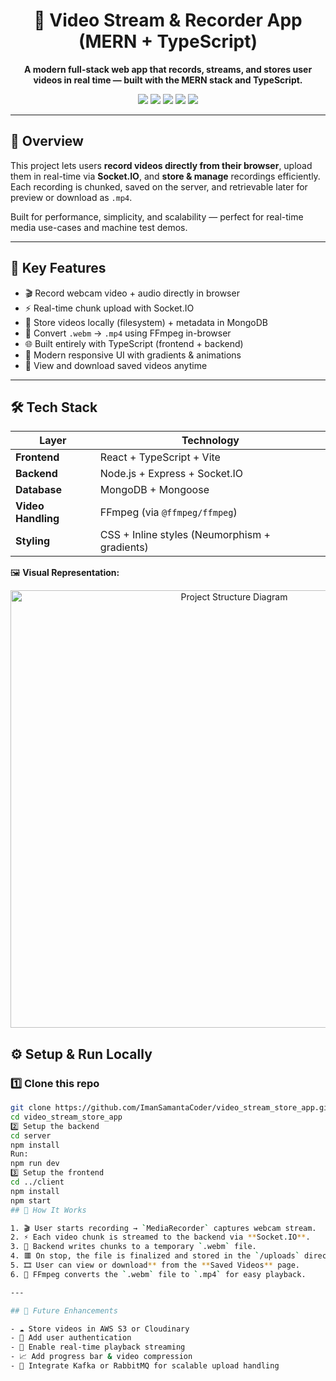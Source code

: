 <h1 align="center">🎥 Video Stream & Recorder App (MERN + TypeScript)</h1>

<p align="center">
  <b>A modern full-stack web app that records, streams, and stores user videos in real time — built with the MERN stack and TypeScript.</b>
</p>

<p align="center">
  <img src="https://img.shields.io/badge/Frontend-React-blue?style=for-the-badge&logo=react" />
  <img src="https://img.shields.io/badge/Backend-Node.js-green?style=for-the-badge&logo=node.js" />
  <img src="https://img.shields.io/badge/Database-MongoDB-brightgreen?style=for-the-badge&logo=mongodb" />
  <img src="https://img.shields.io/badge/Language-TypeScript-007ACC?style=for-the-badge&logo=typescript" />
  <img src="https://img.shields.io/badge/Video%20Processing-FFmpeg-orange?style=for-the-badge&logo=ffmpeg" />
</p>

---

## 🚀 Overview

This project lets users **record videos directly from their browser**, upload them in real-time via **Socket.IO**, and **store & manage** recordings efficiently.  
Each recording is chunked, saved on the server, and retrievable later for preview or download as `.mp4`.

Built for performance, simplicity, and scalability — perfect for real-time media use-cases and machine test demos.

---

## 🧩 Key Features

- 🎬 Record webcam video + audio directly in browser  
- ⚡ Real-time chunk upload with Socket.IO  
- 💾 Store videos locally (filesystem) + metadata in MongoDB  
- 🔄 Convert `.webm` → `.mp4` using FFmpeg in-browser  
- 🌐 Built entirely with TypeScript (frontend + backend)  
- 🎨 Modern responsive UI with gradients & animations  
- 📁 View and download saved videos anytime  

---

## 🛠️ Tech Stack

| Layer | Technology |
|-------|-------------|
| **Frontend** | React + TypeScript + Vite |
| **Backend** | Node.js + Express + Socket.IO |
| **Database** | MongoDB + Mongoose |
| **Video Handling** | FFmpeg (via `@ffmpeg/ffmpeg`) |
| **Styling** | CSS + Inline styles (Neumorphism + gradients) |



🖼️ **Visual Representation:**

<p align="center">
  <img src="https://github.com/ImanSamantaCoder/video_stream_store_app/assets/YOUR_IMAGE_ID/A_flowchart_infographic_displays_the_directory_str.png" alt="Project Structure Diagram" width="700">
</p>


## ⚙️ Setup & Run Locally

### 1️⃣ Clone this repo
```bash
git clone https://github.com/ImanSamantaCoder/video_stream_store_app.git
cd video_stream_store_app
2️⃣ Setup the backend
cd server
npm install
Run:
npm run dev
3️⃣ Setup the frontend
cd ../client
npm install
npm start
## 🧠 How It Works

1. 🎬 User starts recording → `MediaRecorder` captures webcam stream.  
2. ⚡ Each video chunk is streamed to the backend via **Socket.IO**.  
3. 💾 Backend writes chunks to a temporary `.webm` file.  
4. 🟥 On stop, the file is finalized and stored in the `/uploads` directory.  
5. 🎞️ User can view or download** from the **Saved Videos** page.  
6. 🔄 FFmpeg converts the `.webm` file to `.mp4` for easy playback.  

---

## 🧩 Future Enhancements

- ☁️ Store videos in AWS S3 or Cloudinary  
- 🔐 Add user authentication 
- 🔄 Enable real-time playback streaming
- 📈 Add progress bar & video compression 
- 🧩 Integrate Kafka or RabbitMQ for scalable upload handling
 



